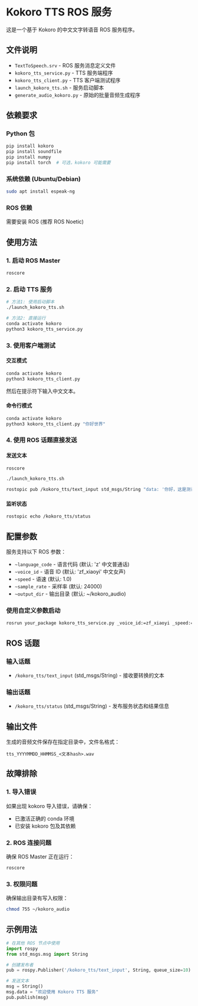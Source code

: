 # Kokoro TTS ROS 服务

这是一个基于 Kokoro 的中文文字转语音 ROS 服务程序。

## 文件说明

- `TextToSpeech.srv` - ROS 服务消息定义文件
- `kokoro_tts_service.py` - TTS 服务端程序
- `kokoro_tts_client.py` - TTS 客户端测试程序
- `launch_kokoro_tts.sh` - 服务启动脚本
- `generate_audio_kokoro.py` - 原始的批量音频生成程序

## 依赖要求

### Python 包
```bash
pip install kokoro
pip install soundfile
pip install numpy
pip install torch  # 可选，kokoro 可能需要
```

### 系统依赖 (Ubuntu/Debian)
```bash
sudo apt install espeak-ng
```

### ROS 依赖
需要安装 ROS (推荐 ROS Noetic)

## 使用方法

### 1. 启动 ROS Master
```bash
roscore
```

### 2. 启动 TTS 服务
```bash
# 方法1: 使用启动脚本
./launch_kokoro_tts.sh

# 方法2: 直接运行
conda activate kokoro
python3 kokoro_tts_service.py
```

### 3. 使用客户端测试

#### 交互模式
```bash
conda activate kokoro
python3 kokoro_tts_client.py
```
然后在提示符下输入中文文本。

#### 命令行模式
```bash
conda activate kokoro
python3 kokoro_tts_client.py "你好世界"
```

### 4. 使用 ROS 话题直接发送

#### 发送文本
```bash
roscore
```
```bash
./launch_kokoro_tts.sh
```
```bash
rostopic pub /kokoro_tts/text_input std_msgs/String "data: '你好，这是测试文本'"
```

#### 监听状态
```bash
rostopic echo /kokoro_tts/status
```

## 配置参数

服务支持以下 ROS 参数：

- `~language_code` - 语言代码 (默认: 'z' 中文普通话)
- `~voice_id` - 语音 ID (默认: 'zf_xiaoyi' 中文女声)
- `~speed` - 语速 (默认: 1.0)
- `~sample_rate` - 采样率 (默认: 24000)
- `~output_dir` - 输出目录 (默认: ~/kokoro_audio)

### 使用自定义参数启动
```bash
rosrun your_package kokoro_tts_service.py _voice_id:=zf_xiaoyi _speed:=1.2 _output_dir:=/tmp/audio
```

## ROS 话题

### 输入话题
- `/kokoro_tts/text_input` (std_msgs/String) - 接收要转换的文本

### 输出话题
- `/kokoro_tts/status` (std_msgs/String) - 发布服务状态和结果信息

## 输出文件

生成的音频文件保存在指定目录中，文件名格式：
```
tts_YYYYMMDD_HHMMSS_<文本hash>.wav
```

## 故障排除

### 1. 导入错误
如果出现 kokoro 导入错误，请确保：
- 已激活正确的 conda 环境
- 已安装 kokoro 包及其依赖

### 2. ROS 连接问题
确保 ROS Master 正在运行：
```bash
roscore
```

### 3. 权限问题
确保输出目录有写入权限：
```bash
chmod 755 ~/kokoro_audio
```

## 示例用法

```python
# 在其他 ROS 节点中使用
import rospy
from std_msgs.msg import String

# 创建发布者
pub = rospy.Publisher('/kokoro_tts/text_input', String, queue_size=10)

# 发送文本
msg = String()
msg.data = "欢迎使用 Kokoro TTS 服务"
pub.publish(msg)
``` 

